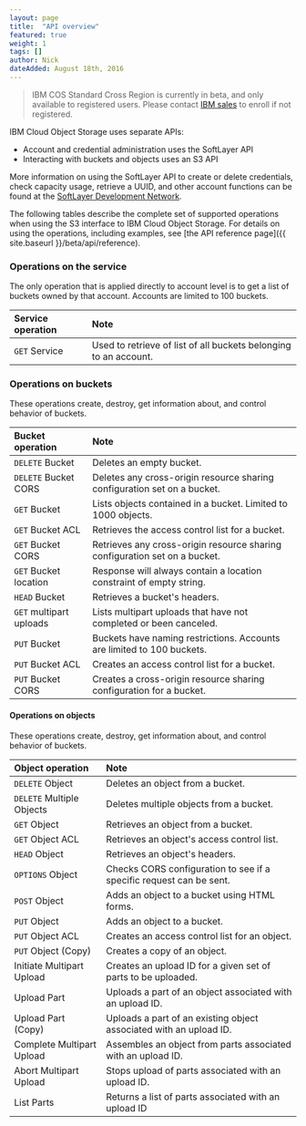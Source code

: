 ```yaml
---
layout: page
title:  "API overview"
featured: true
weight: 1
tags: []
author: Nick
dateAdded: August 18th, 2016
---
```


> IBM COS Standard Cross Region is currently in beta, and only available to registered users.  Please contact [IBM sales](mailto:insidesales@cleversafe.com) to enroll if not registered.

IBM Cloud Object Storage uses separate APIs:

* Account and credential administration uses the SoftLayer API
* Interacting with buckets and objects uses an S3 API

More information on using the SoftLayer API to create or delete credentials, check capacity usage, retrieve a UUID, and other account functions can be found at the [SoftLayer Development Network](http://sldn.softlayer.com/reference/services/SoftLayer_Network_Storage_Hub_Cleversafe_Account).

The following tables describe the complete set of supported operations when using the S3 interface to IBM Cloud Object Storage.  For details on using the operations, including examples, see [the API reference page]({{ site.baseurl }}/beta/api/reference).

### Operations on the service

The only operation that is applied directly to account level is to get a list of buckets owned by that account. Accounts are limited to 100 buckets.

| Service operation | Note |
|:----|:---|
| `GET` Service | Used to retrieve of list of all buckets belonging to an account. |

### Operations on buckets

These operations create, destroy, get information about, and control behavior of buckets.

| Bucket operation | Note |
|:----|:---|
| `DELETE` Bucket | Deletes an empty bucket.   |
| `DELETE` Bucket CORS | Deletes any cross-origin resource sharing configuration set on a bucket. |
| `GET` Bucket | Lists objects contained in a bucket.  Limited to 1000 objects. |
| `GET` Bucket ACL |Retrieves the access control list for a bucket.|
| `GET` Bucket CORS |Retrieves any cross-origin resource sharing configuration set on a bucket.|
| `GET` Bucket location | Response will always contain a location constraint of empty string. |
| `HEAD` Bucket | Retrieves a bucket's headers. |
| `GET` multipart uploads | Lists multipart uploads that have not completed or been canceled. |
| `PUT` Bucket | Buckets have naming restrictions. Accounts are limited to 100 buckets. |
| `PUT` Bucket ACL | Creates an access control list for a bucket. |
| `PUT` Bucket CORS | Creates a cross-origin resource sharing configuration for a bucket.|

#### Operations on objects

These operations create, destroy, get information about, and control behavior of buckets.

| Object operation | Note |
| :---------------| :------|
| `DELETE` Object | Deletes an object from a bucket.
| `DELETE` Multiple Objects  | Deletes multiple objects from a bucket.
| `GET` Object | Retrieves an object from a bucket.
| `GET` Object ACL | Retrieves an object's access control list.
| `HEAD` Object | Retrieves an object's headers.
| `OPTIONS` Object | Checks CORS configuration to see if a specific request can be sent.
| `POST` Object | Adds an object to a bucket using HTML forms.
| `PUT` Object | Adds an object to a bucket.
| `PUT` Object ACL | Creates an access control list for an object. 
| `PUT` Object (Copy) | Creates a copy of an object. |
| Initiate Multipart Upload | Creates an upload ID for a given set of parts to be uploaded.
| Upload Part | Uploads a part of an object associated with an upload ID.
| Upload Part (Copy) | Uploads a part of an existing object associated with an upload ID.
| Complete Multipart Upload | Assembles an object from parts associated with an upload ID.
| Abort Multipart Upload | Stops upload of parts associated with an upload ID.
| List Parts | Returns a list of parts associated with an upload ID
